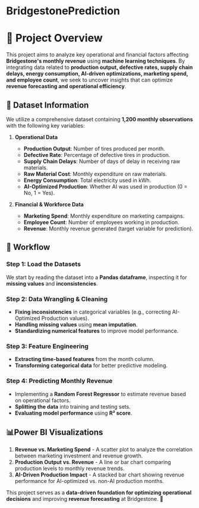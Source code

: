 # BridgestonePrediction
# 📌 Project Overview

This project aims to analyze key operational and financial factors affecting **Bridgestone's monthly revenue** using **machine learning techniques**. By integrating data related to **production output, defective rates, supply chain delays, energy consumption, AI-driven optimizations, marketing spend, and employee count**, we seek to uncover insights that can optimize **revenue forecasting and operational efficiency**.

## 📂 Dataset Information
We utilize a comprehensive dataset containing **1,200 monthly observations** with the following key variables:

1. **Operational Data**
   - **Production Output**: Number of tires produced per month.
   - **Defective Rate**: Percentage of defective tires in production.
   - **Supply Chain Delays**: Number of days of delay in receiving raw materials.
   - **Raw Material Cost**: Monthly expenditure on raw materials.
   - **Energy Consumption**: Total electricity used in kWh.
   - **AI-Optimized Production**: Whether AI was used in production (0 = No, 1 = Yes).
   
2. **Financial & Workforce Data**
   - **Marketing Spend**: Monthly expenditure on marketing campaigns.
   - **Employee Count**: Number of employees working in production.
   - **Revenue**: Monthly revenue generated (target variable for prediction).

## 🚀 Workflow

### Step 1: Load the Datasets
We start by reading the dataset into a **Pandas dataframe**, inspecting it for **missing values** and **inconsistencies**.

### Step 2: Data Wrangling & Cleaning
- **Fixing inconsistencies** in categorical variables (e.g., correcting AI-Optimized Production values).
- **Handling missing values** using **mean imputation**.
- **Standardizing numerical features** to improve model performance.

### Step 3: Feature Engineering
- **Extracting time-based features** from the month column.
- **Transforming categorical data** for better predictive modeling.

### Step 4: Predicting Monthly Revenue
- Implementing a **Random Forest Regressor** to estimate revenue based on operational factors.
- **Splitting the data** into training and testing sets.
- **Evaluating model performance** using **R² score**.

## 📊Power BI Visualizations
1. **Revenue vs. Marketing Spend** - A scatter plot to analyze the correlation between marketing investment and revenue growth.
2. **Production Output vs. Revenue** - A line or bar chart comparing production levels to monthly revenue trends.
3. **AI-Driven Production Impact** - A stacked bar chart showing revenue performance for AI-optimized vs. non-AI production months.

This project serves as a **data-driven foundation for optimizing operational decisions** and improving **revenue forecasting** at Bridgestone. 🚀


